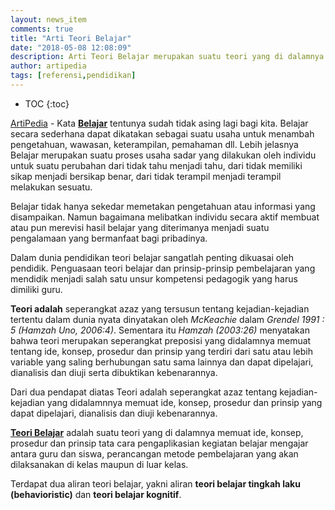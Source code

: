 ```yaml
---
layout: news_item
comments: true
title: "Arti Teori Belajar"
date: "2018-05-08 12:08:09"
description: Arti Teori Belajar merupakan suatu teori yang di dalamnya memuat ide, konsep, prosedur dan prinsip tata cara pengaplikasian kegiatan belajar mengajar antara guru dan siswa, perancangan metode pembelajaran yang akan dilaksanakan di kelas maupun di luar kelas.
author: artipedia
tags: [referensi,pendidikan]
---
```

* TOC
{:toc}

[ArtiPedia](https://artipedia.id "ArtiPedia") - Kata **[Belajar](/wiki/arti-teori-belajar.html "Arti Belajar")** tentunya sudah tidak asing lagi bagi kita. Belajar secara sederhana dapat dikatakan sebagai suatu usaha untuk menambah pengetahuan, wawasan, keterampilan, pemahaman dll. Lebih jelasnya Belajar merupakan suatu proses usaha sadar yang dilakukan oleh individu untuk suatu perubahan dari tidak tahu menjadi tahu, dari tidak memiliki sikap menjadi bersikap benar, dari tidak terampil menjadi terampil melakukan sesuatu.  

Belajar tidak hanya sekedar memetakan pengetahuan atau informasi yang disampaikan.  Namun bagaimana melibatkan individu secara aktif  membuat atau pun merevisi hasil belajar yang diterimanya menjadi suatu pengalamaan yang bermanfaat bagi pribadinya. 

Dalam dunia pendidikan teori belajar sangatlah penting dikuasai oleh pendidik. Penguasaan teori belajar dan prinsip-prinsip pembelajaran yang mendidik menjadi salah satu unsur kompetensi pedagogik yang harus dimiliki guru. 

**Teori adalah** seperangkat azaz yang tersusun tentang kejadian-kejadian tertentu dalam dunia nyata dinyatakan oleh *McKeachie* dalam *Grendel 1991 : 5 (Hamzah Uno, 2006:4)*.  Sementara itu *Hamzah (2003:26)* menyatakan bahwa teori merupakan seperangkat preposisi yang didalamnya memuat tentang ide, konsep, prosedur dan prinsip yang terdiri dari satu atau lebih variable yang saling berhubungan satu sama lainnya dan dapat dipelajari, dianalisis dan diuji serta dibuktikan kebenarannya. 

Dari dua pendapat diatas Teori adalah seperangkat azaz tentang kejadian-kejadian yang didalamnnya memuat ide, konsep, prosedur dan prinsip yang dapat dipelajari, dianalisis dan diuji kebenarannya.  

**[Teori Belajar](/wiki/arti-teori-belajar.html "Arti Teori Belajar")** adalah suatu teori yang di dalamnya memuat ide, konsep, prosedur dan prinsip tata cara pengaplikasian kegiatan belajar mengajar antara guru dan siswa, perancangan metode pembelajaran yang akan dilaksanakan di kelas maupun di luar kelas.

Terdapat dua aliran teori belajar, yakni aliran **teori belajar tingkah laku (behavioristic)** dan **teori belajar kognitif**.

